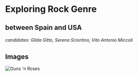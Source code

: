# Exploring Rock Genre
##   between Spain and USA
###### candidates: Gilda Gitto, Serena Sciortino, Vito Antonio Miccoli

## Images 
![Guns 'n Roses](https://web.whatsapp.com/96dd25e5-63d4-42a7-b20b-f60018051a25)
